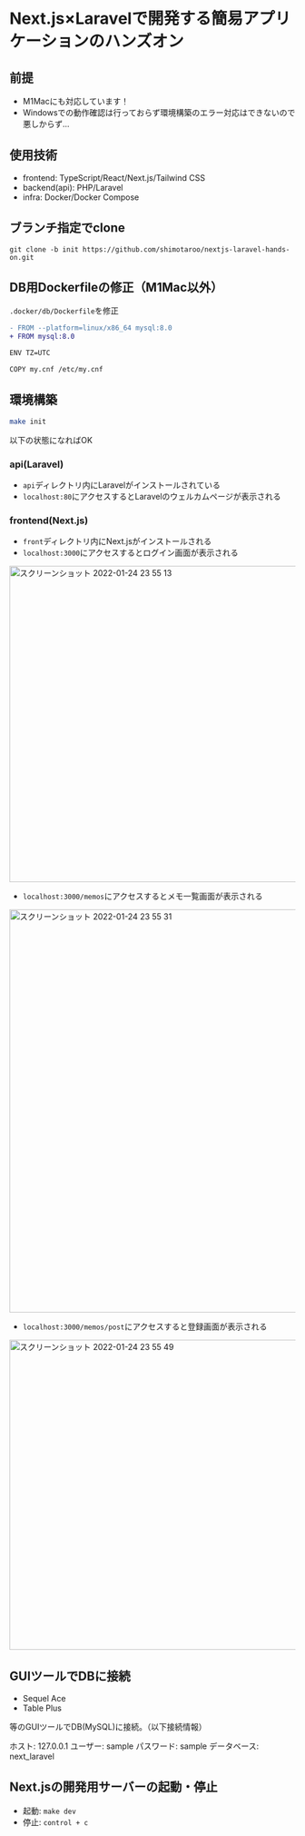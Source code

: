 # Next.js×Laravelで開発する簡易アプリケーションのハンズオン

## 前提

- M1Macにも対応しています！
- Windowsでの動作確認は行っておらず環境構築のエラー対応はできないので悪しからず...

## 使用技術

- frontend: TypeScript/React/Next.js/Tailwind CSS
- backend(api): PHP/Laravel
- infra: Docker/Docker Compose
## ブランチ指定でclone

```
git clone -b init https://github.com/shimotaroo/nextjs-laravel-hands-on.git
```

## DB用Dockerfileの修正（M1Mac以外）

`.docker/db/Dockerfile`を修正

```diff
- FROM --platform=linux/x86_64 mysql:8.0
+ FROM mysql:8.0

ENV TZ=UTC

COPY my.cnf /etc/my.cnf
```

## 環境構築

```sh
make init
```

以下の状態になればOK

### api(Laravel)

- `api`ディレクトリ内にLaravelがインストールされている
- `localhost:80`にアクセスするとLaravelのウェルカムページが表示される

### frontend(Next.js)

- `front`ディレクトリ内にNext.jsがインストールされる
- `localhost:3000`にアクセスするとログイン画面が表示される

<img width="557" alt="スクリーンショット 2022-01-24 23 55 13" src="https://user-images.githubusercontent.com/58982088/150806401-cef92bc1-633c-4bbc-943b-a08e17e0c800.png">

- `localhost:3000/memos`にアクセスするとメモ一覧画面が表示される

<img width="710" alt="スクリーンショット 2022-01-24 23 55 31" src="https://user-images.githubusercontent.com/58982088/150806412-1b101330-dd62-4bf9-9fa0-2bbc8c1e7d15.png">

- `localhost:3000/memos/post`にアクセスすると登録画面が表示される

<img width="546" alt="スクリーンショット 2022-01-24 23 55 49" src="https://user-images.githubusercontent.com/58982088/150806422-2466d8f6-9acd-4b93-bac6-63f56a1d28ef.png">

## GUIツールでDBに接続

- Sequel Ace
- Table Plus

等のGUIツールでDB(MySQL)に接続。（以下接続情報）

ホスト: 127.0.0.1
ユーザー: sample
パスワード: sample
データベース: next_laravel

## Next.jsの開発用サーバーの起動・停止

- 起動: `make dev`
- 停止: `control + c`
